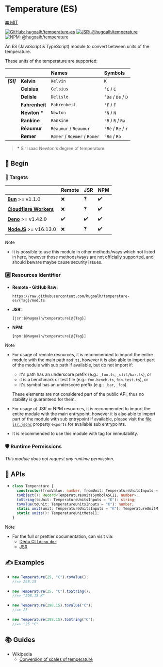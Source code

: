 # Temperature (ES)

[**⚖️** MIT](./LICENSE.md)

[![GitHub: hugoalh/temperature-es](https://img.shields.io/github/v/release/hugoalh/temperature-es?label=hugoalh/temperature-es&labelColor=181717&logo=github&logoColor=ffffff&sort=semver&style=flat "GitHub: hugoalh/temperature-es")](https://github.com/hugoalh/temperature-es)
[![JSR: @hugoalh/temperature](https://img.shields.io/jsr/v/@hugoalh/temperature?label=@hugoalh/temperature&labelColor=F7DF1E&logo=jsr&logoColor=000000&style=flat "JSR: @hugoalh/temperature")](https://jsr.io/@hugoalh/temperature)
[![NPM: @hugoalh/temperature](https://img.shields.io/npm/v/@hugoalh/temperature?label=@hugoalh/temperature&labelColor=CB3837&logo=npm&logoColor=ffffff&style=flat "NPM: @hugoalh/temperature")](https://www.npmjs.com/package/@hugoalh/temperature)

An ES (JavaScript & TypeScript) module to convert between units of the temperature.

These units of the temperature are supported:

|  |  | **Names** | **Symbols** |
|:-:|:--|:--|:--|
| ***\[SI\]*** | **Kelvin** | `Kelvin` | `K` |
|  | **Celsius** | `Celsius` | `°C` / `C` |
|  | **Delisle** | `Delisle` | `°De` / `De` / `D` |
|  | **Fahrenheit** | `Fahrenheit` | `°F` / `F` |
|  | **Newton \*** | `Newton` | `°N` / `N` |
|  | **Rankine** | `Rankine` | `°R` / `R` / `Ra` |
|  | **Réaumur** | `Réaumur` / `Reaumur` | `°Ré` / `Re` / `r` |
|  | **Rømer** | `Rømer` / `Roemer` / `Romer` | `°Rø` / `Ro` |

> **\*** Sir Isaac Newton's degree of temperature

## 🔰 Begin

### 🎯 Targets

|  | **Remote** | **JSR** | **NPM** |
|:--|:--|:--|:--|
| **[Bun](https://bun.sh/)** >= v1.1.0 | ❌ | ❓ | ✔️ |
| **[Cloudflare Workers](https://workers.cloudflare.com/)** | ❌ | ❓ | ✔️ |
| **[Deno](https://deno.land/)** >= v1.42.0 | ✔️ | ✔️ | ✔️ |
| **[NodeJS](https://nodejs.org/)** >= v16.13.0 | ❌ | ❓ | ✔️ |

> [!NOTE]
> - It is possible to use this module in other methods/ways which not listed in here, however those methods/ways are not officially supported, and should beware maybe cause security issues.

### #️⃣ Resources Identifier

- **Remote - GitHub Raw:**
  ```
  https://raw.githubusercontent.com/hugoalh/temperature-es/{Tag}/mod.ts
  ```
- **JSR:**
  ```
  [jsr:]@hugoalh/temperature[@{Tag}]
  ```
- **NPM:**
  ```
  [npm:]@hugoalh/temperature[@{Tag}]
  ```

> [!NOTE]
> - For usage of remote resources, it is recommended to import the entire module with the main path `mod.ts`, however it is also able to import part of the module with sub path if available, but do not import if:
>
>   - it's path has an underscore prefix (e.g.: `_foo.ts`, `_util/bar.ts`), or
>   - it is a benchmark or test file (e.g.: `foo.bench.ts`, `foo.test.ts`), or
>   - it's symbol has an underscore prefix (e.g.: `_bar`, `_foo`).
>
>   These elements are not considered part of the public API, thus no stability is guaranteed for them.
> - For usage of JSR or NPM resources, it is recommended to import the entire module with the main entrypoint, however it is also able to import part of the module with sub entrypoint if available, please visit the [file `jsr.jsonc`](./jsr.jsonc) property `exports` for available sub entrypoints.
> - It is recommended to use this module with tag for immutability.

### 🛡️ Runtime Permissions

*This module does not request any runtime permission.*

## 🧩 APIs

- ```ts
  class Temperature {
    constructor(fromValue: number, fromUnit: TemperatureUnitsInputs = "K");
    toObject(): Record<TemperatureUnitsSymbolASCII, number>;
    toString(toUnit: TemperatureUnitsInputs = "K"): string;
    toValue(toUnit: TemperatureUnitsInputs = "K"): number;
    static unit(unit: TemperatureUnitsInputs = "K"): TemperatureUnitMeta;
    static units(): TemperatureUnitMeta[];
  }
  ```

> [!NOTE]
> - For the full or prettier documentation, can visit via:
>   - [Deno CLI `deno doc`](https://docs.deno.com/runtime/reference/cli/documentation_generator/)
>   - [JSR](https://jsr.io/@hugoalh/temperature)

## ✍️ Examples

- ```ts
  new Temperature(25, "C").toValue();
  //=> 298.15
  ```
- ```ts
  new Temperature(25, "C").toString();
  //=> "298.15 K"
  ```
- ```ts
  new Temperature(298.15).toValue("C");
  //=> 25
  ```
- ```ts
  new Temperature(298.15).toString("C");
  //=> "25 °C"
  ```

## 📚 Guides

- Wikipedia
  - [Conversion of scales of temperature](https://en.wikipedia.org/wiki/Conversion_of_scales_of_temperature)
